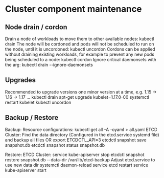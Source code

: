 # Cluster component maintenance

## Node drain / cordon

Drain a node of workloads to move them to other available nodes: kubectl drain <nodename>
The node will be cordoned and pods will not be scheduled to run on the node, until it is uncordoned: kubectl uncordon <nodename>
Cordons can be applied without draining existing workloads, for example to prevent any new pods being scheduled to a node: kubectl cordon <nodename>
Ignore critical daemonsets with the arg: kubectl drain <nodename> --ignore-daemonsets

## Upgrades

Recommended to upgrade versions one minor version at a time, e.g. 1.15 -> 1.16 -> 1.17 ...
    kubectl drain <nodename>
    apt-get upgrade kubelet=1.17.0-00
    systemctl restart kubelet
    kubectl uncordon <nodename>

## Backup / Restore

Backup:
    Resource configurations: kubectl get all -A -oyaml > all.yaml
    ETCD Cluster:
        Find the data directory (Configured in the etcd.service systemd file) and backup all files
        OR
        export ETCDCTL_API=3
        etcdctl snapshot save snapshot.db
        etcdctl snapshot status snapshot.db

Restore:
    ETCD Cluster:
        service kube-apiserver stop
        etcdctl snapshot restore snapshot.db --data-dir /var/lib/etcd-backup
        Adjust etcd.service to use new data dir
        systemctl daemon-reload
        service etcd restart
        service kube-apiserver start